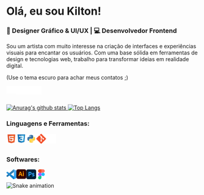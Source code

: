 # Olá, eu sou Kilton!

### 🎨 Designer Gráfico & UI/UX | 💻 Desenvolvedor Frontend

Sou um artista com muito interesse na criação de interfaces e experiências visuais para encantar os usuários. Com uma base sólida em ferramentas de design e tecnologias web, trabalho para transformar ideias em realidade digital.

(Use o tema escuro para achar meus contatos ;)

<a href="mailto:kilton.araujo@gmail.com" target="_blank"><img align="left" alt="Kilton J | Email" height="20px" src="src/logos_google-gmail.png" /></a>
<a href="https://www.linkedin.com/in/kilton-araújo-7022902bb/" target="_blank"><img align="left" alt="Kilton J | LinkedIn" width="22px" src="src/mdi_linkedin.png" />
<a href="https://dribbble.com/KiltonAraujo" target="_blank"><img align="left" alt="Kilton J | Dribbble" width="22px" src="src/icon-dribbble.png" />
<a href="https://www.instagram.com/kinnzin/" target="_blank"><img align="left" alt="Kilton J | Instagram" width="22px" src="src/mdi_instagram.png" />

<br />
<br />

![Anurag's github stats](https://github-readme-stats.vercel.app/api?username=KiltonAraujo&show_icons=true&theme=dracula)
[![Top Langs](https://github-readme-stats.vercel.app/api/top-langs/?username=KiltonAraujo&layout=compact&theme=dracula)](https://github.com/KiltonAraujo/github-readme-stats)

### Linguagens e Ferramentas:
<a href="https://www.w3.org/html/" target="_blank"><img align="left" alt="HTML5" width="26px" src="src/vscode-icons_file-type-html.png" /></a>
<a href="https://www.w3schools.com/css/" target="_blank"><img align="left" alt="CSS3" width="26px" src="src/vscode-icons_file-type-css.png" /></a>
<a href="https://www.python.org" target="_blank"> <img align="left" alt="Python" width="26px" src="src/skill-icons_python-light.png"/> </a>
<a href="https://git-scm.com/" target="_blank"> <img align="left" alt="git" width="26px" src="src/devicon_git.png"/> </a>
<img align="left" alt="GitHub" width="26px" src="https://github.com/Aakarsh-B/trying-repos/blob/master/github.svg" />

<br />
<br />

### Softwares:

<img align="left" alt="Visual Studio Code" width="26px" src="src/devicon_vscode.png" />
<a href="https://www.adobe.com/in/products/illustrator.html" target="_blank"> <img align="left" alt="Illustrator" width="26px" src="src/icon-ilustrator.png"/> </a> 
<a href="https://www.photoshop.com/en" target="_blank"> <img align="left" alt="Photoshop" width="26px" src="src/logos_adobe-photoshop.png"/> </a>
<a href="https://www.figma.com" target="_blank"> <img align="left" alt="Figma" width="26px" src="src/devicon_figma.png"/> </a>



<br />
<br />

<img src="https://raw.githubusercontent.com/KiltonAraujo/KiltonAraujo/output/snake.svg" alt="Snake animation" />

###


